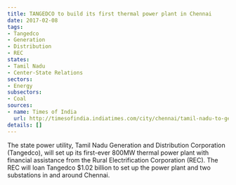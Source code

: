 ```yaml
---
title: TANGEDCO to build its first thermal power plant in Chennai
date: 2017-02-08
tags:
- Tangedco
- Generation
- Distribution
- REC
states:
- Tamil Nadu
- Center-State Relations
sectors:
- Energy
subsectors:
- Coal
sources:
- name: Times of India
  url: http://timesofindia.indiatimes.com/city/chennai/tamil-nadu-to-get-1st-800mw-thermal-plant/articleshow/56902981.cms
details: []
---
```


The state power utility, Tamil Nadu Generation and Distribution Corporation (Tangedco), will set up its first-ever 800MW thermal power plant with financial assistance from the Rural Electrification Corporation (REC). The REC will loan Tangedco $1.02 billion to set up the power plant and two substations in and around Chennai.
